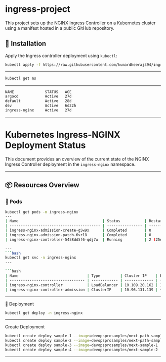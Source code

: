 # ingress-project

This project sets up the NGINX Ingress Controller on a Kubernetes cluster using a manifest hosted in a public GitHub repository.

## 🔧 Installation

Apply the Ingress controller deployment using `kubectl`:

```bash
kubectl apply -f https://raw.githubusercontent.com/kumardheeraj394/ingress-project/refs/heads/main/ingress-deploy.yaml
```
---
```bash
kubectl get ns
```
---
```bash
NAME              STATUS   AGE
argocd            Active   27d
default           Active   28d
dev               Active   6d22h
ingress-nginx     Active   27d
```
---
# Kubernetes Ingress-NGINX Deployment Status

This document provides an overview of the current state of the NGINX Ingress Controller deployment in the `ingress-nginx` namespace.

---

## 📦 Resources Overview

### 🔹 Pods

```bash
kubectl get pods -n ingress-nginx
---
| Name                                      | Status           | Restarts    | Age |
| ----------------------------------------- | ---------------- | ----------- | --- |
| ingress-nginx-admission-create-g5w9x      | Completed        | 0           | 27d |
| ingress-nginx-admission-patch-6vrl8       | Completed        | 0           | 27d |
| ingress-nginx-controller-5458dd5f6-qdj7w  | Running          | 2 (25d ago) | 27d |

---
```bash
kubectl get svc -n ingress-nginx
---

```bash
| Name                               | Type         | Cluster IP    | External IP  | Ports                       | Age |
| ---------------------------------- | ------------ | ------------- | ------------ | --------------------------- | --- |
| ingress-nginx-controller           | LoadBalancer | 10.109.20.162 | 10.10.37.240 | 80:30705/TCP, 443:30848/TCP | 27d |
| ingress-nginx-controller-admission | ClusterIP    | 10.96.131.139 | <none>       | 443/TCP                     | 27d |
```
---
🧱 Deployment
```bash
kubectl get deploy -n ingress-nginx
```
---

Create Deployment
```bash
kubectl create deploy sample-1 --image=devopsprosamples/next-path-sample-1
kubectl create deploy sample-2 --image=devopsprosamples/next-path-sample-2
kubectl create deploy sample-3 --image=devopsprosamples/next-sample-1
kubectl create deploy sample-4 --image=devopsprosamples/next-sample-2
```
---



